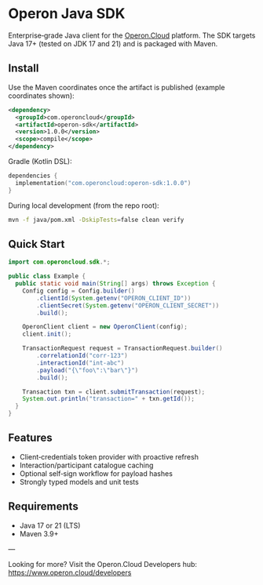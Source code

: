 # Operon Java SDK

Enterprise‑grade Java client for the [Operon.Cloud](https://www.operon.cloud) platform. The SDK targets Java 17+ (tested on JDK 17 and 21) and is packaged with Maven.

## Install

Use the Maven coordinates once the artifact is published (example coordinates shown):

```xml
<dependency>
  <groupId>com.operoncloud</groupId>
  <artifactId>operon-sdk</artifactId>
  <version>1.0.0</version>
  <scope>compile</scope>
</dependency>
```

Gradle (Kotlin DSL):

```kotlin
dependencies {
  implementation("com.operoncloud:operon-sdk:1.0.0")
}
```

During local development (from the repo root):

```bash
mvn -f java/pom.xml -DskipTests=false clean verify
```

## Quick Start

```java
import com.operoncloud.sdk.*;

public class Example {
  public static void main(String[] args) throws Exception {
    Config config = Config.builder()
        .clientId(System.getenv("OPERON_CLIENT_ID"))
        .clientSecret(System.getenv("OPERON_CLIENT_SECRET"))
        .build();

    OperonClient client = new OperonClient(config);
    client.init();

    TransactionRequest request = TransactionRequest.builder()
        .correlationId("corr-123")
        .interactionId("int-abc")
        .payload("{\"foo\":\"bar\"}")
        .build();

    Transaction txn = client.submitTransaction(request);
    System.out.println("transaction=" + txn.getId());
  }
}
```

## Features

- Client‑credentials token provider with proactive refresh
- Interaction/participant catalogue caching
- Optional self‑sign workflow for payload hashes
- Strongly typed models and unit tests

## Requirements

- Java 17 or 21 (LTS)
- Maven 3.9+

—

Looking for more? Visit the Operon.Cloud Developers hub: https://www.operon.cloud/developers

